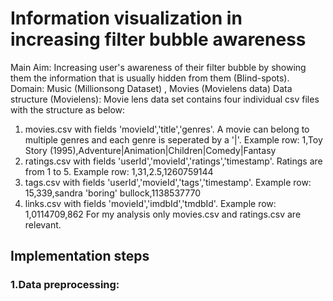 # Information visualization in increasing filter bubble awareness
Main Aim: Increasing user's awareness of their filter bubble by showing them the information that is usually hidden from them (Blind-spots). 
Domain: Music (Millionsong Dataset) , Movies (Movielens data)
Data structure (Movielens): Movie lens data set contains four individual csv files with the structure as below:
  1. movies.csv with fields 'movieId','title','genres'. A movie can belong to multiple genres and each genre is seperated by a '|'.            Example row: 1,Toy Story (1995),Adventure|Animation|Children|Comedy|Fantasy
  2. ratings.csv with fields 'userId','movieId','ratings','timestamp'. Ratings are from 1 to 5. Example row: 1,31,2.5,1260759144
  3. tags.csv with fields 'userId','movieId','tags','timestamp'. Example row: 15,339,sandra 'boring' bullock,1138537770
  4. links.csv with fields 'movieId','imdbId','tmdbId'. Example row: 1,0114709,862
  For my analysis only movies.csv and ratings.csv are relevant. 


## Implementation steps 

### 1.Data preprocessing:

